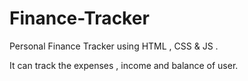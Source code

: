 # Finance-Tracker

Personal Finance Tracker using HTML , CSS & JS .

It can track the expenses , income and balance of user.
